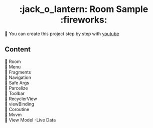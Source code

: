 <h1 align="center">:jack_o_lantern: Room Sample :fireworks: </h1>


:sparkler: You can create this project step by step with [youtube](https://www.youtube.com/watch?v=lwAvI3WDXBY&list=PLSrm9z4zp4mEPOfZNV9O-crOhoMa0G2-o&index=1) 


## Content
:balloon: Room </br>
:balloon: Menu </br>
:balloon: Fragments </br>
:balloon: Navigation </br>
:balloon: Safe Args </br>
:balloon: Parcelize </br>
:balloon: Toolbar </br>
:balloon: RecyclerView </br>
:balloon: viewBinding </br>
:balloon: Coroutine </br>
:balloon: Mvvm</br>
:balloon: View Model -Live Data </br>




